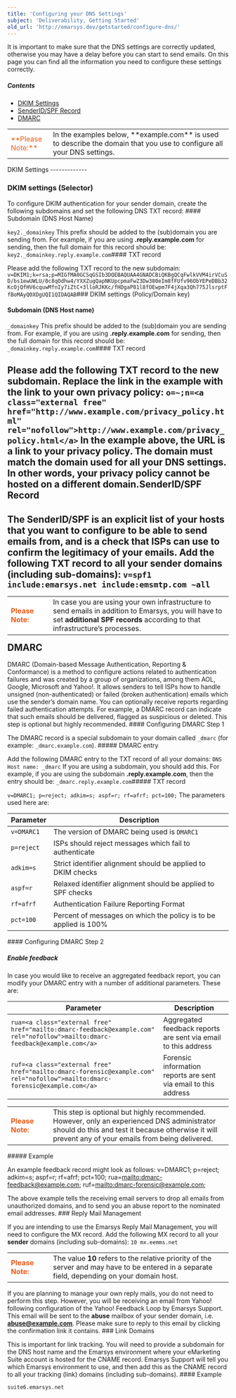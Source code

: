 ```yaml
---
title: 'Configuring your DNS Settings'
subject: 'Deliverability, Getting Started'
old_url: 'http://emarsys.dev/getstarted/configure-dns/'
---
```


It is important to make sure that the DNS settings are correctly updated, otherwise you may have a delay before you can start to send emails. On this page you can find all the information you need to configure these settings correctly.

##### Contents

- [DKIM Settings](#dkim)
- [SenderID/SPF Record](#spf)
- [DMARC](#dmarc)
 
<table style="width: 100%;"><tbody><tr><td style="text-align: left; width: 80px; border-color: #fff; background-color: #fff; color: #eb5a19;">**Please Note:**</td> <td>In the examples below, **example.com** is used to describe the domain that you use to configure all your DNS settings.<a name="dkim"></a></td></tr></tbody></table>DKIM Settings
-------------

### DKIM settings (Selector)

 To configure DKIM authentication for your sender domain, create the following subdomains and set the following DNS TXT record: #### Subdomain (DNS Host Name)

`key2._domainkey` This prefix should be added to the (sub)domain you are sending from. For example, if you are using **.reply.example.com** for sending, then the full domain for this record should be: `key2._domainkey.reply.example.com`#### TXT record

 Please add the following TXT record to the new subdomain: `v=DKIM1;k=rsa;p=MIGfMA0GCSqGSIb3DQEBAQUAA4GNADCBiQKBgQCqFwlkVVM4irVCuSD/bs1ewUWLU/0c8qOdhw4/YXXZugQapNKUpcpmaFwZ3Dw380eIm8fFUfv96ObYEPeDBb32KcOjQfHV6cquwMfnIy7iZtC+3lloRJKKc/fHDgaP81l8fOEwpm7F4jXqa3Qh775JlsrptFfBoMAyQ0XDgUQI1QIDAQAB`### DKIM settings (Policy/Domain key)

#### Subdomain (DNS Host name)

`_domainkey` This prefix should be added to the (sub)domain you are sending from. For example, if you are using **.reply.example.com** for sending, then the full domain for this record should be: `_domainkey.reply.example.com`#### TXT record

 Please add the following TXT record to the new subdomain. Replace the link in the example with the link to your own privacy policy: `o=~;n=<a class="external free" href="http://www.example.com/privacy_policy.html" rel="nofollow">http://www.example.com/privacy_policy.html</a>` In the example above, the URL is a link to your privacy policy. The domain must match the domain used for all your DNS settings. In other words, your privacy policy cannot be hosted on a different domain.<a name="spf"></a>SenderID/SPF Record
-------------------

 The SenderID/SPF is an explicit list of your hosts that you want to configure to be able to send emails from, and is a check that ISPs can use to confirm the legitimacy of your emails. Add the following TXT record to all your sender domains (including sub-domains): `v=spf1 include:emarsys.net include:emsmtp.com ~all` <table style="width: 100%;"><tbody><tr><td style="text-align: left; width: 80px; border-color: #fff; background-color: #fff; color: #eb5a19;">**Please Note:**</td> <td>In case you are using your own infrastructure to send emails in addition to Emarsys, you will have to set **additional SPF records** according to that infrastructure’s processes.<a name="dmarc"></a></td></tr></tbody></table>DMARC
-----

 DMARC (Domain-based Message Authentication, Reporting & Conformance) is a method to configure actions related to authentication failures and was created by a group of organizations, among them AOL, Google, Microsoft and Yahoo!. It allows senders to tell ISPs how to handle unsigned (non-authenticated) or failed (broken authentication) emails which use the sender’s domain name. You can optionally receive reports regarding failed authentication attempts. For example, a DMARC record can indicate that such emails should be delivered, flagged as suspicious or deleted. This step is optional but highly recommended. #### Configuring DMARC Step 1

 The DMARC record is a special subdomain to your domain called `_dmarc` (for example: `_dmarc.example.com`). ##### DMARC entry

 Add the following DMARC entry to the TXT record of all your domains: `DNS Host name: _dmarc` If you are using a subdomain, you should add this. For example, if you are using the subdomain **.reply.example.com**, then the entry should be: `_dmarc.reply.example.com`##### TXT record

`v=DMARC1; p=reject; adkim=s; aspf=r; rf=afrf; pct=100;` The parameters used here are: <table class="wikitable"><thead><tr><th>Parameter</th> <th>Description</th> </tr></thead><tbody><tr><td>`v=DMARC1`</td> <td>The version of DMARC being used is `DMARC1`</td> </tr><tr><td>`p=reject`</td> <td>ISPs should reject messages which fail to authenticate</td> </tr><tr><td>`adkim=s`</td> <td>Strict identifier alignment should be applied to DKIM checks</td> </tr><tr><td>`aspf=r`</td> <td>Relaxed identifier alignment should be applied to SPF checks</td> </tr><tr><td>`rf=afrf`</td> <td>Authentication Failure Reporting Format</td> </tr><tr><td>`pct=100`</td> <td>Percent of messages on which the policy is to be applied is 100%</td></tr></tbody></table>#### Configuring DMARC Step 2

##### Enable feedback

 In case you would like to receive an aggregated feedback report, you can modify your DMARC entry with a number of additional parameters. These are: <table class="wikitable"><thead><tr><th>Parameter</th> <th>Description</th> </tr></thead><tbody><tr><td>`rua=<a class="external free" href="mailto:dmarc-feedback@example.com" rel="nofollow">mailto:dmarc-feedback@example.com</a>`</td> <td>Aggregated feedback reports are sent via email to this address</td> </tr><tr><td>`ruf=<a class="external free" href="mailto:dmarc-forensic@example.com" rel="nofollow">mailto:dmarc-forensic@example.com</a>`</td> <td>Forensic information reports are sent via email to this address</td> </tr></tbody></table><table style="width: 100%;"><tbody><tr><td style="text-align: left; width: 80px; border-color: #fff; background-color: #fff; color: #eb5a19;">**Please Note:**</td> <td>This step is optional but highly recommended. However, only an experienced DNS administrator should do this and test it because otherwise it will prevent any of your emails from being delivered.</td></tr></tbody></table>##### Example

 An example feedback record might look as follows:     v=DMARC1; p=reject; adkim=s; aspf=r; rf=afrf; pct=100; rua=<a class="external free" href="mailto:dmarc-feedback@example.com" rel="nofollow">mailto:dmarc-feedback@example.com</a>; ruf=<a class="external free" href="mailto:dmarc-forensic@example.com" rel="nofollow">mailto:dmarc-forensic@example.com</a>;

 The above example tells the receiving email servers to drop all emails from unauthorized domains, and to send you an abuse report to the nominated email addresses. ### Reply Mail Management

 If you are intending to use the Emarsys Reply Mail Management, you will need to configure the MX record. Add the following MX record to all your **sender** domains (including sub-domains): `10 mx.eemms.net` <table style="width: 100%;"><tbody><tr><td style="text-align: left; width: 80px; border-color: #fff; background-color: #fff; color: #eb5a19;">**Please Note:**</td> <td>The value **10** refers to the relative priority of the server and may have to be entered in a separate field, depending on your domain host.</td> </tr></tbody></table> If you are planning to manage your own reply mails, you do not need to perform this step. However, you will be receiving an email from Yahoo! following configuration of the Yahoo! Feedback Loop by Emarsys Support. This email will be sent to the **abuse** mailbox of your sender domain, i.e. **abuse@example.com**. Please make sure to reply to this email by clicking the confirmation link it contains. ### Link Domains

 This is important for link tracking. You will need to provide a subdomain for the DNS host name and the Emarsys environment where your eMarketing Suite account is hosted for the CNAME record. Emarsys Support will tell you which Emarsys environment to use, and then add this as the CNAME record to all your tracking (link) domains (including sub-domains). #### Example

`suite6.emarsys.net`